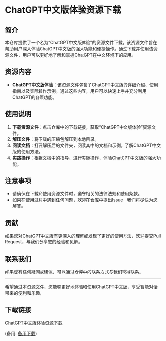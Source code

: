 # ChatGPT中文版体验资源下载

## 简介
本仓库提供了一个名为“ChatGPT中文版体验”的资源文件下载。该资源文件旨在帮助用户深入体验ChatGPT中文版的强大功能和便捷操作。通过下载并使用该资源文件，用户可以更好地了解和掌握ChatGPT在中文环境下的应用。

## 资源内容
- **ChatGPT中文版体验**：该资源文件包含了ChatGPT中文版的详细介绍、使用指南以及实际操作示例。通过这些内容，用户可以快速上手并充分利用ChatGPT的各项功能。

## 使用说明
1. **下载资源文件**：点击仓库中的下载链接，获取“ChatGPT中文版体验”资源文件。
2. **解压文件**：将下载的压缩包解压到本地目录。
3. **阅读文档**：打开解压后的文件夹，阅读其中的文档和示例，了解ChatGPT中文版的使用方法。
4. **实践操作**：根据文档中的指导，进行实际操作，体验ChatGPT中文版的强大功能。

## 注意事项
- 请确保在下载和使用资源文件时，遵守相关的法律法规和使用条款。
- 如果在使用过程中遇到任何问题，欢迎在仓库中提出Issue，我们将尽快为您解答。

## 贡献
如果您对ChatGPT中文版有更深入的理解或发现了更好的使用方法，欢迎提交Pull Request，与我们分享您的经验和见解。

## 联系我们
如果您有任何疑问或建议，可以通过仓库中的联系方式与我们取得联系。

---

希望通过本资源文件，您能够更好地体验和使用ChatGPT中文版，享受智能对话带来的便利和乐趣。

## 下载链接
[ChatGPT中文版体验资源下载](https://pan.quark.cn/s/46fff12d25f8) 

(备用: [备用下载](https://pan.baidu.com/s/1MfKVVyDd98fueLCLcvUjaQ?pwd=1234))
